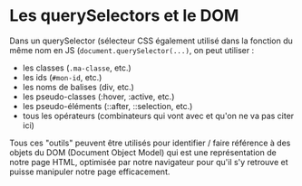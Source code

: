 # Les querySelectors et le DOM

Dans un querySelector (sélecteur CSS également utilisé dans la fonction du même nom en JS (`document.querySelector(...)`, on peut utiliser :

- les classes (`.ma-classe`, etc.)
- les ids (`#mon-id`, etc.)
- les noms de balises  (div, etc.)
- les pseudo-classes (:hover, :active, etc.)
- les pseudo-éléments  (::after, ::selection, etc.)
- tous les opérateurs (combinateurs qui vont avec et qu'on ne va pas citer ici)

Tous ces "outils" peuvent être utilisés pour identifier / faire référence à des objets du DOM (Document Object Model) qui est une représentation de notre page HTML, optimisée par notre navigateur pour qu'il s'y retrouve et puisse manipuler notre page efficacement.
